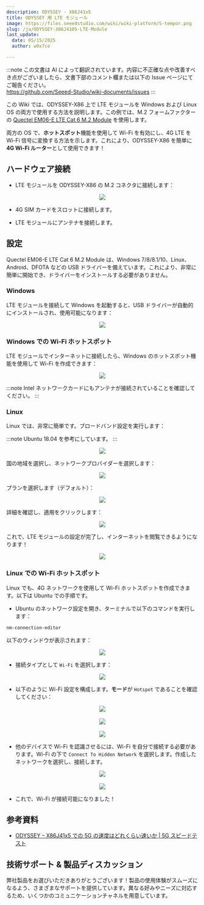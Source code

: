 ```yaml
---
description: ODYSSEY - X86J41x5
title: ODYSSEY 用 LTE モジュール
image: https://files.seeedstudio.com/wiki/wiki-platform/S-tempor.png
slug: /ja/ODYSSEY-X86J4105-LTE-Module
last_update:
  date: 05/15/2025
  author: w0x7ce

---
```

:::note
この文書は AI によって翻訳されています。内容に不正確な点や改善すべき点がございましたら、文書下部のコメント欄または以下の Issue ページにてご報告ください。  
https://github.com/Seeed-Studio/wiki-documents/issues
:::

この Wiki では、ODYSSEY-X86 上で LTE モジュールを Windows および Linux OS の両方で使用する方法を説明します。この例では、M.2 フォームファクターの [Quectel EM06-E LTE Cat 6 M.2 Module](https://www.seeedstudio.com/Quectel-EM06-E-LTE-Cat6-Module-p-4567.html) を使用します。

両方の OS で、**ホットスポット**機能を使用して Wi-Fi を有効にし、4G LTE を Wi-Fi 信号に変換する方法を示します。これにより、ODYSSEY-X86 を簡単に**4G Wi-Fi ルーター**として使用できます！

## ハードウェア接続

- LTE モジュールを ODYSSEY-X86 の M.2 コネクタに接続します：

<div align="center"><img src="https://files.seeedstudio.com/wiki/LTE-Modules/connection.png" /></div>

- 4G SIM カードをスロットに接続します。

- LTE モジュールにアンテナを接続します。

## 設定

Quectel EM06-E LTE Cat 6 M.2 Module は、Windows 7/8/8.1/10、Linux、Android、DFOTA などの USB ドライバーを備えています。これにより、非常に簡単に開始でき、ドライバーをインストールする必要がありません。

### Windows

LTE モジュールを接続して Windows を起動すると、USB ドライバーが自動的にインストールされ、使用可能になります：

<div align="center"><img src="https://files.seeedstudio.com/wiki/LTE-Modules/Windows.png" /></div>

### Windows での Wi-Fi ホットスポット

LTE モジュールでインターネットに接続したら、Windows のホットスポット機能を使用して Wi-Fi を作成できます：

<div align="center"><img src="https://files.seeedstudio.com/wiki/LTE-Modules/WindowsHS.png" /></div>

:::note
Intel ネットワークカードにもアンテナが接続されていることを確認してください。
:::

### Linux

Linux では、非常に簡単です。ブロードバンド設定を実行します：

:::note
Ubuntu 18.04 を参考にしています。
:::

<div align="center"><img src="https://files.seeedstudio.com/wiki/LTE-Modules/1.png" /></div>

国の地域を選択し、ネットワークプロバイダーを選択します：
<div align="center"><img src="https://files.seeedstudio.com/wiki/LTE-Modules/2.png" /></div>

プランを選択します（デフォルト）：

<div align="center"><img src="https://files.seeedstudio.com/wiki/LTE-Modules/3.png" /></div>

詳細を確認し、適用をクリックします：

<div align="center"><img src="https://files.seeedstudio.com/wiki/LTE-Modules/4.png" /></div>

これで、LTE モジュールの設定が完了し、インターネットを閲覧できるようになります！

<div align="center"><img src="https://files.seeedstudio.com/wiki/LTE-Modules/5.png" /></div>

### Linux での Wi-Fi ホットスポット

Linux でも、4G ネットワークを使用して Wi-Fi ホットスポットを作成できます。以下は Ubuntu での手順です。

- Ubuntu のネットワーク設定を開き、ターミナルで以下のコマンドを実行します：

```sh
nm-connection-editor
```

以下のウィンドウが表示されます：

<div align="center"><img src="https://files.seeedstudio.com/wiki/LTE-Modules/HS-1.png" /></div>

- 接続タイプとして `Wi-Fi` を選択します：

<div align="center"><img src="https://files.seeedstudio.com/wiki/LTE-Modules/HS-2.png" /></div>

- 以下のように Wi-Fi 設定を構成します。**モード**が `Hotspot` であることを確認してください：

<div>
  <div align="center"><img src="https://files.seeedstudio.com/wiki/LTE-Modules/HS-3.png" /></div>
  <br />
  <div align="center"><img src="https://files.seeedstudio.com/wiki/LTE-Modules/HS-4.png" /></div>
  <br />
  <div align="center"><img src="https://files.seeedstudio.com/wiki/LTE-Modules/HS-5.png" /></div>
</div>

- 他のデバイスで Wi-Fi を認識させるには、Wi-Fi を自分で接続する必要があります。Wi-Fi の下で `Connect To Hidden Network` を選択します。作成したネットワークを選択し、接続します。

<div>
  <div align="center"><img src="https://files.seeedstudio.com/wiki/LTE-Modules/HS-6.png" /></div>
  <br />
  <div align="center"><img src="https://files.seeedstudio.com/wiki/LTE-Modules/HS-7.png" /></div>
</div>

- これで、Wi-Fi が接続可能になりました！

## 参考資料

- [ODYSSEY – X86J41x5 での 5G の速度はどれくらい速いか | 5G スピードテスト](https://blog.seeedstudio.com/blog/2020/06/15/how-fast-is-5g-on-the-odyssey-x86j4105-5g-speed-test-m/)

## 技術サポート & 製品ディスカッション

弊社製品をお選びいただきありがとうございます！製品の使用体験がスムーズになるよう、さまざまなサポートを提供しています。異なる好みやニーズに対応するため、いくつかのコミュニケーションチャネルを用意しています。

<div class="button_tech_support_container">
<a href="https://forum.seeedstudio.com/" class="button_forum"></a> 
<a href="https://www.seeedstudio.com/contacts" class="button_email"></a>
</div>

<div class="button_tech_support_container">
<a href="https://discord.gg/eWkprNDMU7" class="button_discord"></a> 
<a href="https://github.com/Seeed-Studio/wiki-documents/discussions/69" class="button_discussion"></a>
</div>